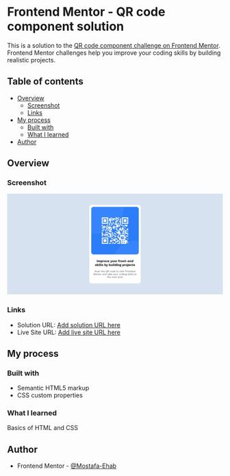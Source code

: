 # Frontend Mentor - QR code component solution

This is a solution to the [QR code component challenge on Frontend Mentor](https://www.frontendmentor.io/challenges/qr-code-component-iux_sIO_H). Frontend Mentor challenges help you improve your coding skills by building realistic projects. 

## Table of contents

- [Overview](#overview)
  - [Screenshot](#screenshot)
  - [Links](#links)
- [My process](#my-process)
  - [Built with](#built-with)
  - [What I learned](#what-i-learned)
- [Author](#author)

## Overview

### Screenshot

![](./images/screenshot.jpeg)

### Links

- Solution URL: [Add solution URL here](https://github.com/Mostafa-Ehab/Frontend-Mentor-QR-code-component)
- Live Site URL: [Add live site URL here](https://mostafa-ehab.github.io/Frontend-Mentor-QR-code-component/)

## My process

### Built with

- Semantic HTML5 markup
- CSS custom properties

### What I learned

Basics of HTML and CSS

## Author

- Frontend Mentor - [@Mostafa-Ehab](https://www.frontendmentor.io/profile/Mostafa-Ehab)
